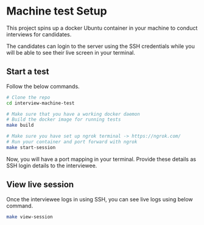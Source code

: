 # Machine test Setup

This project spins up a docker Ubuntu container in your machine to conduct interviews for candidates. 

The candidates can login to the server using the SSH credentials while you will be able to see their live screen in your terminal.

## Start a test

Follow the below commands.

```sh
# Clone the repo
cd interview-machine-test

# Make sure that you have a working docker daemon
# Build the docker image for running tests
make build

# Make sure you have set up ngrok terminal -> https://ngrok.com/
# Run your container and port forward with ngrok
make start-session
```

Now, you will have a port mapping in your terminal. Provide these details as SSH login details to the interviewee.

## View live session

Once the interviewee logs in using SSH, you can see live logs using below command.

```sh
make view-session
```
